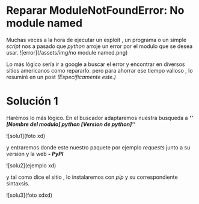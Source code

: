 # Reparar ModuleNotFoundError: No module named


Muchas veces a la hora de ejecutar un exploit , un programa o un simple _script_ nos a pasado que *python*
 arroje un error por el modulo que se desea usar.
![error](/assets/img/no module named.png)

Lo más lógico sería ir a google a buscar el error y encontrar en diversos sitios americanos como repararlo.
pero para ahorrar ese tiempo valioso , lo resumiré en un post _(Específicamente este.)_

# Solución 1
Harémos lo más lógico. En el buscador adaptaremos nuestra busqueda a ___'' [Nombre del modulo] python [Version de python]''___

![solu1](foto xd)

y entraremos donde este nuestro paquete por ejemplo _requests_ junto a su version y la web ___- PyPI___

![solu2](ejemplo xd)

y tal como dice el sitio , lo instalaremos con _pip_ y su correspondiente sintaxsis.

![solu3](foto xdxd)
